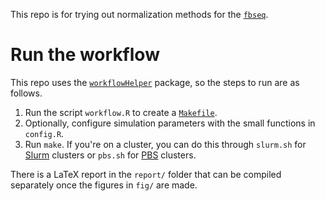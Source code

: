 This repo is for trying out normalization methods for the [`fbseq`](https://github.com/wlandau/fbseq). 

# Run the workflow

This repo uses the [`workflowHelper`](https://github.com/wlandau/workflowHelper) package, so the steps to run are as follows.

1. Run the script `workflow.R` to create a [`Makefile`](https://www.gnu.org/software/make/).
2. Optionally, configure simulation parameters with the small functions in `config.R`.
3. Run `make`. If you're on a cluster, you can do this through `slurm.sh` for [Slurm](https://en.wikipedia.org/wiki/Slurm_Workload_Manager) clusters or 
`pbs.sh` for [PBS](https://en.wikipedia.org/wiki/Portable_Batch_System) clusters.

There is a LaTeX report in the `report/` folder that can be compiled separately once the figures in `fig/` are made.